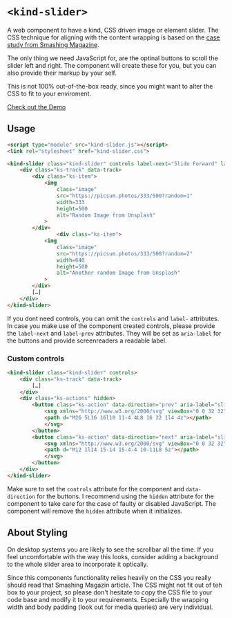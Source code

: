 # `<kind-slider>`

A web component to have a kind, CSS driven image or element slider. The CSS technique for aligning with the content wrapping is based on the [case study from Smashing Magazine](https://www.smashingmagazine.com/2023/12/css-scroll-snapping-aligned-global-page-layout-case-study/).

The only thing we need JavaScript for, are the optinal buttons to scroll the slider left and right. The component will create these for you, but you can also provide their markup by your self.

This is not 100% out-of-the-box ready, since you might want to alter the CSS to fit to your enviroment.

[Check out the Demo](https://bitstarr.github.io/kind-slider/demo.html)

## Usage

```html
<script type="module" src="kind-slider.js"></script>
<link rel="stylesheet" href="kind-slider.css">

<kind-slider class="kind-slider" controls label-next="Slide Forward" label-prev="Slide Backward">
    <div class="ks-track" data-track>
        <div class="ks-item">
            <img
                class="image"
                src="https://picsum.photos/333/500?random=1"
                width=333
                height=500
                alt="Random Image from Unsplash"
            >
        </div>
                <div class="ks-item">
            <img
                class="image"
                src="https://picsum.photos/333/500?random=2"
                width=640
                height=500
                alt="Another random Image from Unsplash"
            >
        </div>
        […]
    </div>
</kind-slider>
```

If you dont need controls, you can omit the `controls` and `label-` attributes. In case you make use of the component created controls, please provide the `label-next` and `label-prev` attributes. They will be set as `aria-label` for the buttons and provide screenreaders a readable label.

### Custom controls

```html
<kind-slider class="kind-slider" controls>
    <div class="ks-track" data-track>
        […]
    </div>
    <div class="ks-actions" hidden>
        <button class="ks-action" data-direction="prev" aria-label="slide backwards">
            <svg xmlns="http://www.w3.org/2000/svg" viewBox="0 0 32 32" class="icon" role="img" aria-hidden="true" preserveAspectRatio="xMinYMin">
            <path d="M26 5L16 16l10 11-4 4L8 16 22 1l4 4z"></path>
            </svg>
        </button>
        <button class="ks-action" data-direction="next" aria-label="slide forwards">
            <svg xmlns="http://www.w3.org/2000/svg" viewBox="0 0 32 32"  fill="currentcolor" class="icon" role="img" aria-hidden="true" preserveAspectRatio="xMinYMin">
            <path d="M12 1l14 15-14 15-4-4 10-11L8 5z"></path>
            </svg>
        </button>
    </div>
</kind-slider>
```

Make sure to set the `controls` attribute for the component and `data-direction` for the buttons. I recommend using the `hidden` attribute for the component to take care for the case of faulty or disabled JavaScript. The component will remove the `hidden` attribute when it initializes.

## About Styling

On desktop systems you are likely to see the scrollbar all the time. If you feel uncomfortable with the way this looks, consider adding a background to the whole slider area to incorporate it optically.

Since this components functionality relies heavily on the CSS you really should read that Smashing Magazin article. The CSS might not fit out of teh box to your project, so please don't hesitate to copy the CSS file to your code base and modify it to your requirements. Especially the wrapping width and body padding (look out for media queries) are very individual.